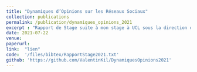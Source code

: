 ```yaml
---
title: "Dynamiques d’Opinions sur les Réseaux Sociaux"
collection: publications
permalink: /publication/dynamiques_opinions_2021
excerpt : "Rapport de Stage suite à mon stage à UCL sous la direction de B.Guedj et A. Vendeville"
date: 2021-07-22
venue:
paperurl:
link:  "lien"
code:  '/files/bibtex/RapportStage2021.txt'
github: 'https://github.com/ValentinKil/DynamiquesOpinions2021'
---
```


